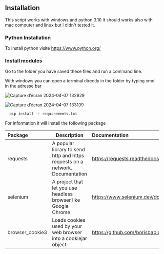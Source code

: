 
## Installation

This script works with windows and python 3.10
It should works also with mac computer and linux but I didn't tested it.

### Python Installation

To install python visite https://www.python.org/

### Install modules

Go to the folder you have saved these files and run a command line.

With windows you can open a terminal directly in the folder by typing cmd in the adresse bar

![Capture d’écran 2024-04-07 132929](https://github.com/MamyNova69/instagram_downloader.py/assets/34945270/71aae3a6-9aa7-4f65-b291-6a0b0cc56883)

![Capture d’écran 2024-04-07 133109](https://github.com/MamyNova69/instagram_downloader.py/assets/34945270/1ee1f37b-b0b8-4bed-a298-72ce33f45aee)


```bash
  pip install -r requirements.txt
```

For information it will install the following package 


| Package | Description                | Documentation |
| :-------- | ------------------------- |:---|
| requests | A popular library to send http and https requests on a network. Documentation | https://requests.readthedocs.io/en/latest/ |
| selenium | A project that let you use headless browser like Google Chrome | https://www.selenium.dev/documentation/ |
| browser_cookie3 | Loads cookies used by your web browser into a cookiejar object | https://github.com/borisbabic/browser_cookie3 |


